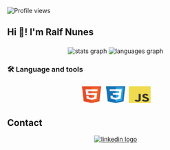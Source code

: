 <img src="https://komarev.com/ghpvc/?username=ralfnunes&color=yellow" alt="Profile views" /> </p> <h2 align="left">Hi 👋!  I'm Ralf Nunes <p align="left"> </h2> 

###

<div align="center">
  <img src="https://github-readme-stats.vercel.app/api?username=RalfNunes&hide_title=false&hide_rank=false&show_icons=true&include_all_commits=true&count_private=true&disable_animations=false&theme=dracula&locale=en&hide_border=false" height="150" alt="stats graph"  />
  <img src="https://github-readme-stats.vercel.app/api/top-langs?username=RalfNunes&locale=en&hide_title=false&layout=compact&card_width=320&langs_count=5&theme=dracula&hide_border=false" height="150" alt="languages graph"  />
</div>

<h3 align="left">🛠 Language and tools</h3>

###

<div align="center">
  <img src="https://github.com/devicons/devicon/blob/v2.15.1/icons/html5/html5-original.svg" height="40" width="52" alt="go logo"  />
  <img src="https://github.com/devicons/devicon/blob/v2.15.1/icons/css3/css3-original.svg" height="40" width="52" alt="rust logo"  />
  <img src="https://github.com/devicons/devicon/blob/v2.15.1/icons/javascript/javascript-original.svg" height="40" width="52" alt="ruby logo"  />

</div>

## Contact 

<div align="center">
  <a href="https://www.linkedin.com/in/ralf-nunes/" target="_blank">
    <img src="https://img.shields.io/static/v1?message=LinkedIn&logo=linkedin&label=&color=0077B5&logoColor=white&labelColor=&style=for-the-badge" height="35" alt="linkedin logo"  />
  </a>
</div>

###
<!-- 

<br clear="both">

<img src="https://raw.githubusercontent.com/maurodesouza/maurodesouza/output/snake.svg" alt="Snake animation" />

###

**RalfNunes/ralfnunes** is a ✨ _special_ ✨ repository because its `README.md` (this file) appears on your GitHub profile.

Here are some ideas to get you started:

- 🔭 I’m currently working on ...
- 🌱 I’m currently learning ...
- 👯 I’m looking to collaborate on ...
- 🤔 I’m looking for help with ...
- 💬 Ask me about ...
- 📫 How to reach me: ...
- 😄 Pronouns: ...
- ⚡ Fun fact: ...
-->
